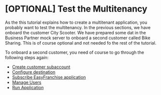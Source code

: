# [OPTIONAL] Test the Multitenancy

As the this tutorial explains how to create a multitenant application, you probably want to test the multitenancy. In the previous sections, we have onboard the customer City Scooter. We have prepared some dat in the Business Partner mock server to onboard a second customer called Bike Sharing. This is of course optional and not needed fo the rest of the tutorial.

To onboard a second customer, you need of course to go through the following steps again:
* [Create customer subaccount](/documentation/test-customer-onboarding/create-consumer-subaccount/README.md)
* [Configure destination](/documentation/test-customer-onboarding/configure-destination/README.md)
* [Subscribe EasyFranchise application](/documentation/test-customer-onboarding/subscribe-easyfranchise-app/README.md)
* [Manage Users](/documentation/test-customer-onboarding/manage-users/README.md)
* [Run Application](/documentation/test-customer-onboarding/run-application/README.md)
